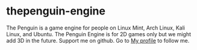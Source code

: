 # thepenguin-engine
The Penguin is a game engine for people on Linux Mint,  Arch Linux, Kali Linux, and Ubuntu.
The Penguin Engine is for 2D games only but we might add 3D in the future.
Support me on github. Go to [My profile](https://github.com/c0dertitan) to follow me.
